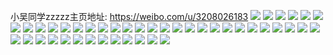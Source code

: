 小吴同学zzzzz主页地址: https://weibo.com/u/3208026183 
![](https://wx4.sinaimg.cn/mw2000/bf369847ly1h9evmv1vraj22c0340qv7.jpg) 
![](https://wx4.sinaimg.cn/mw2000/bf369847ly1h94unw98naj20wi1ycn4k.jpg) 
![](https://wx4.sinaimg.cn/mw2000/bf369847ly1h909ly4e04j22c0340npf.jpg) 
![](https://wx4.sinaimg.cn/mw2000/bf369847ly1h909m1honlj22c02lxhdv.jpg) 
![](https://wx4.sinaimg.cn/mw2000/bf369847ly1h909lvwbp0j22c03407wk.jpg) 
![](https://wx4.sinaimg.cn/mw2000/bf369847ly1h909lsx9onj20vc15sguv.jpg) 
![](https://wx4.sinaimg.cn/mw2000/bf369847ly1h8co0jdzlaj21x02fae82.jpg) 
![](https://wx4.sinaimg.cn/mw2000/bf369847ly1h8co0l9pjnj21nq27mkjl.jpg) 
![](https://wx4.sinaimg.cn/mw2000/bf369847ly1h8co0lkx2jj20vc15sk6n.jpg) 
![](https://wx4.sinaimg.cn/mw2000/bf369847ly1h8co0ls6wwj20vc15saiq.jpg) 
![](https://wx4.sinaimg.cn/mw2000/bf369847ly1h8co0n8s0bj21dw1dw4kn.jpg) 
![](https://wx4.sinaimg.cn/mw2000/bf369847ly1h8co0idu4ej21hx1hx4qp.jpg) 
![](https://wx4.sinaimg.cn/mw2000/bf369847ly1h8co4w9uq0j20u00u044h.jpg) 
![](https://wx4.sinaimg.cn/mw2000/bf369847gy1h7okw5bhdvj20u01sytc2.jpg) 
![](https://wx4.sinaimg.cn/mw2000/bf369847gy1h7okw61n9bj20u0140wm2.jpg) 
![](https://wx4.sinaimg.cn/mw2000/bf369847gy1h7okw6ma3gj20u01407cm.jpg) 
![](https://wx4.sinaimg.cn/mw2000/bf369847ly1h742gjtojaj20vc15swjo.jpg) 
![](https://wx4.sinaimg.cn/mw2000/bf369847ly1h742ge6zvoj20u00u0gna.jpg) 
![](https://wx4.sinaimg.cn/mw2000/bf369847ly1h742gg0w09j21kk1kkaxk.jpg) 
![](https://wx4.sinaimg.cn/mw2000/bf369847ly1h742gjezn8j21hk1mtnpd.jpg) 
![](https://wx4.sinaimg.cn/mw2000/bf369847ly1h742gkd4avj20vc15stgd.jpg) 
![](https://wx4.sinaimg.cn/mw2000/bf369847ly1h742gluxo0j20vc15s45d.jpg) 
![](https://wx4.sinaimg.cn/mw2000/bf369847ly1h742gfkcx3j22j92byx6r.jpg) 
![](https://wx4.sinaimg.cn/mw2000/bf369847ly1h742glof45j20vc15sgmp.jpg) 
![](https://wx4.sinaimg.cn/mw2000/bf369847ly1h742ghon0aj22c0340ak7.jpg) 
![](https://wx4.sinaimg.cn/mw2000/bf369847ly1h742c3rrsnj20vc15s7my.jpg) 
![](https://wx4.sinaimg.cn/mw2000/bf369847ly1h742gisq8xj215o1x07wh.jpg) 
![](https://wx4.sinaimg.cn/mw2000/bf369847ly1h742gmoyy2j20o336c7wh.jpg) 
![](https://wx4.sinaimg.cn/mw2000/bf369847ly1h742n3ohn3j234020w1l0.jpg) 
![](https://wx4.sinaimg.cn/mw2000/bf369847ly1h6e2mkfggoj20vc15sqb0.jpg) 
![](https://wx4.sinaimg.cn/mw2000/bf369847ly1h6e2mk0aggj20vc15sag4.jpg) 
![](https://wx4.sinaimg.cn/mw2000/bf369847ly1h5i56yu1x2j22c03407wi.jpg) 
![](https://wx4.sinaimg.cn/mw2000/bf369847ly1h5i56x68e0j22c0340kjl.jpg) 
![](https://wx4.sinaimg.cn/mw2000/bf369847ly1h5i56zakcuj225f2hdkgv.jpg) 
![](https://wx4.sinaimg.cn/mw2000/bf369847ly1h5i570l3ovj22c0340x6p.jpg) 
![](https://wx4.sinaimg.cn/mw2000/bf369847ly1h4mkdxluwgj20xc2io4qp.jpg) 
![](https://wx4.sinaimg.cn/mw2000/bf369847ly1h4mke2kz8kj20xc2307wi.jpg) 
![](https://wx4.sinaimg.cn/mw2000/bf369847ly1h4mkdyjce8j215o1qi1kx.jpg) 
![](https://wx4.sinaimg.cn/mw2000/bf369847ly1h4mke1d5zjj20xc38hb2a.jpg) 
![](https://wx4.sinaimg.cn/mw2000/bf369847ly1h4mke40h3fj20xc2xgkjl.jpg) 
![](https://wx4.sinaimg.cn/mw2000/bf369847ly1h4mke55vtpj234033v7wj.jpg) 
![](https://wx4.sinaimg.cn/mw2000/bf369847ly1h4mke6vwj9j22i52i5npf.jpg) 
![](https://wx4.sinaimg.cn/mw2000/bf369847ly1h4mke5sae2j20xc2317wh.jpg) 
![](https://wx4.sinaimg.cn/mw2000/bf369847ly1h4mke021gqj20uk4izx6q.jpg) 
